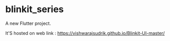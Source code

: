 # blinkit_series

A new Flutter project.

It'S hosted on web link : https://vishwarajsudrik.github.io/Blinkit-UI-master/